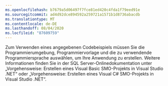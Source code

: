 ```yaml
---
ms.openlocfilehash: b7679a5d06497f7fce81ed420c4fda1f79eed91e
ms.sourcegitcommit: ad4d92dce894592a259721a1571b1d8736abacdb
ms.translationtype: MT
ms.contentlocale: de-DE
ms.lasthandoff: 08/04/2020
ms.locfileid: "87609759"
---
```

Zum Verwenden eines angegebenen Codebeispiels müssen Sie die Programmierumgebung, Programmiervorlage und die zu verwendende Programmiersprache auswählen, um Ihre Anwendung zu erstellen. Weitere Informationen finden Sie in der SQL Server-Onlinedokumentation unter „Vorgehensweise: Erstellen eines Visual Basic SMO-Projekts in Visual Studio .NET“ oder „Vorgehensweise: Erstellen eines Visual C\# SMO-Projekts in Visual Studio .NET“.
